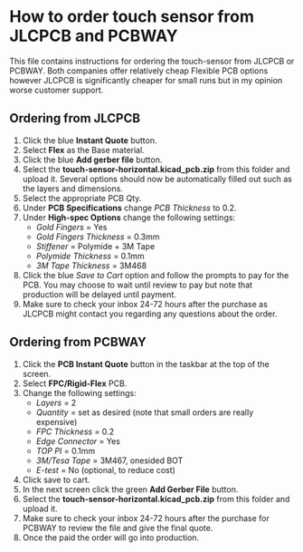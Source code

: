 # How to order touch sensor from JLCPCB and PCBWAY

This file contains instructions for ordering the touch-sensor from JLCPCB or PCBWAY. Both companies offer relatively cheap Flexible PCB options however JLCPCB is significantly cheaper for small runs but in my opinion worse customer support.

## Ordering from JLCPCB
1. Click the blue **Instant Quote** button.
2. Select **Flex** as the Base material.
3. Click the blue **Add gerber file** button.
4. Select the **touch-sensor-horizontal.kicad_pcb.zip** from this folder and upload it. Several options should now be automatically filled out such as the layers and dimensions.
5. Select the appropriate PCB Qty.
6. Under **PCB Specifications** change _PCB Thickness_ to 0.2.
7. Under **High-spec Options** change the following settings:
    - _Gold Fingers_ = Yes
    - _Gold Fingers Thickness_ = 0.3mm
    - _Stiffener_ = Polymide + 3M Tape
    - _Polymide Thickness_ = 0.1mm
    - _3M Tape Thickness_ = 3M468
8. Click the blue _Save to Cart_ option and follow the prompts to pay for the PCB. You may choose to wait until review to pay but note that production will be delayed until payment. 
9. Make sure to check your inbox 24-72 hours after the purchase as JLCPCB might contact you regarding any questions about the order.

## Ordering from PCBWAY
1. Click the **PCB Instant Quote** button in the taskbar at the top of the screen.
2. Select **FPC/Rigid-Flex** PCB.
3. Change the following settings:
    - _Layers_ = 2
    - _Quantity_ = set as desired (note that small orders are really expensive)
    - _FPC Thickness_ = 0.2
    - _Edge Connector_ = Yes
    - _TOP PI_ = 0.1mm
    - _3M/Tesa Tape_ = 3M467, onesided BOT
    - _E-test_ = No (optional, to reduce cost)
4. Click save to cart.
5. In the next screen click the green **Add Gerber File** button. 
6. Select the **touch-sensor-horizontal.kicad_pcb.zip** from this folder and upload it. 
7. Make sure to check your inbox 24-72 hours after the purchase for PCBWAY to review the file and give the final quote.
8. Once the paid the order will go into production.